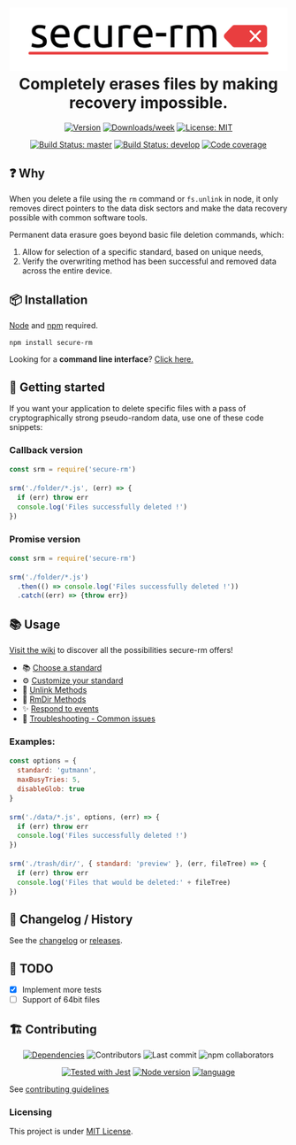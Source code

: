 <h1 align="center">
  <img src="./assets/secure-rm.png" alt="secure-rm">
  <br>
  Completely erases files by making recovery impossible.
  <br>
</h1>

<p align="center">
  <a href="https://www.npmjs.com/package/secure-rm"><img src="https://img.shields.io/npm/v/secure-rm.svg?style=flat-square" alt="Version"></a>
  <a href="https://www.npmjs.com/package/secure-rm"><img src="https://img.shields.io/npm/dw/secure-rm.svg?style=flat-square" alt="Downloads/week"></a>
  <a href="https://github.com/oganexon/secure-rm/blob/master/LICENSE"><img src="https://img.shields.io/npm/l/secure-rm.svg?style=flat-square" alt="License: MIT"></a>
</p>
<p align="center">
  <a href="https://actions-badge.atrox.dev/secure-rm/core/goto?ref=master"><img src="https://img.shields.io/endpoint.svg?url=https%3A%2F%2Factions-badge.atrox.dev%2Fsecure-rm%2Fcore%2Fbadge%3Fref%3Dmaster&style=flat-square&label=master%20build" alt="Build Status: master"/></a>
  <a href="https://actions-badge.atrox.dev/secure-rm/core/goto?ref=develop"><img src="https://img.shields.io/endpoint.svg?url=https%3A%2F%2Factions-badge.atrox.dev%2Fsecure-rm%2Fcore%2Fbadge%3Fref%3Ddevelop&style=flat-square&label=dev%20build" alt="Build Status: develop" /></a>
  <a href="https://coveralls.io/github/secure-rm/core"><img src="https://img.shields.io/coveralls/github/secure-rm/core?style=flat-square" alt="Code coverage"></a>
</p>

## ❓ Why

When you delete a file using the `rm` command or `fs.unlink` in node, it only removes direct pointers to the data disk sectors and make the data recovery possible with common software tools.

Permanent data erasure goes beyond basic file deletion commands, which:
1. Allow for selection of a specific standard, based on unique needs,
2. Verify the overwriting method has been successful and removed data across the entire device.

## 📦 Installation

[Node](https://nodejs.org/) and [npm](https://www.npmjs.com/) required.

```shell
npm install secure-rm
```

Looking for a **command line interface**? [Click here.](https://www.npmjs.com/package/secure-rm-cli)

## 🚀 Getting started

If you want your application to delete specific files with a pass of cryptographically strong pseudo-random data, use one of these code snippets:

### Callback version

```javascript
const srm = require('secure-rm')

srm('./folder/*.js', (err) => {
  if (err) throw err
  console.log('Files successfully deleted !')
})
```

### Promise version

```javascript
const srm = require('secure-rm')

srm('./folder/*.js')
  .then(() => console.log('Files successfully deleted !'))
  .catch((err) => {throw err})
```

## 📚 Usage

[Visit the wiki](https://github.com/secure-rm/core/wiki) to discover all the possibilities secure-rm offers!

- 📚 [Choose a standard](https://github.com/secure-rm/core/wiki/Standards)
- ⚙️ [Customize your standard](https://github.com/secure-rm/core/wiki/Custom-Standard)
- 📗 [Unlink Methods](https://github.com/secure-rm/core/wiki/Unlink-Methods)
- 📙 [RmDir Methods](https://github.com/secure-rm/core/wiki/RmDir-Methods)
- ✨ [Respond to events](https://github.com/secure-rm/core/wiki/Events)
- 🚩 [Troubleshooting - Common issues](https://github.com/secure-rm/core/wiki/Troubleshooting---Common-issues)

### Examples:
```javascript
const options = {
  standard: 'gutmann',
  maxBusyTries: 5,
  disableGlob: true
}

srm('./data/*.js', options, (err) => {
  if (err) throw err
  console.log('Files successfully deleted !')
})

srm('./trash/dir/', { standard: 'preview' }, (err, fileTree) => {
  if (err) throw err
  console.log('Files that would be deleted:' + fileTree)
})

```

## 📜 Changelog / History

See the [changelog](/CHANGELOG.md) or [releases](https://github.com/oganexon/secure-rm/releases).

## 📌 TODO

- [x] Implement more tests
- [ ] Support of 64bit files

## 🏗 Contributing

<p align="center">
  <a href="https://libraries.io/npm/secure-rm"><img src="https://img.shields.io/librariesio/release/npm/secure-rm?style=flat-square&logo=npm" alt="Dependencies"></a>
  <img src="https://img.shields.io/github/contributors/secure-rm/core?style=flat-square" alt="Contributors">
  <img src="https://img.shields.io/github/last-commit/secure-rm/core/develop?style=flat-square" alt="Last commit">
  <img src="https://img.shields.io/npm/collaborators/secure-rm?style=flat-square" alt="npm collaborators">
</p>
<p align="center">
  <a href="https://jestjs.io"><img src="https://img.shields.io/badge/-jest-99424f?style=flat-square&logo=jest" alt="Tested with Jest"></a>
  <a href="https://nodejs.org"><img src="https://img.shields.io/badge/-node-gray?style=flat-square&logo=node.js" alt="Node version"></a>
  <a href="https://www.typescriptlang.org/"><img src="https://img.shields.io/badge/-typescript-blue?style=flat-square&logo=typescript" alt="language"></a>
</p>

See [contributing guidelines](/CONTRIBUTING.md)

### Licensing

This project is under [MIT License](/LICENSE).
